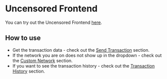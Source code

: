 # Uncensored Frontend

You can try out the Uncensored Frontend [here](https://rollup-uncensored.vercel.app/).

## How to use

- Get the transaction data - check out the [Send Transaction](send-transaction.md) section.
- If the network you are on does not show up in the dropdown - check out the [Custom Network](custom-network.md) section.
- If you want to see the transaction history - check out the [Transaction History](transaction-history.md) section.
